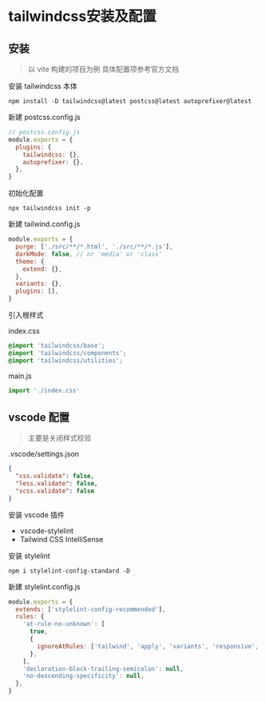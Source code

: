 # tailwindcss安装及配置

## 安装

> 以 vite 构建的项目为例 具体配置项参考官方文档

安装 tailwindcss 本体

```shell
npm install -D tailwindcss@latest postcss@latest autoprefixer@latest
```

新建 postcss.config.js

```js
// postcss.config.js
module.exports = {
  plugins: {
    tailwindcss: {},
    autoprefixer: {},
  },
}
```

初始化配置

```shell
npx tailwindcss init -p
```

新建 tailwind.config.js

```js
module.exports = {
  purge: ['./src/**/*.html', './src/**/*.js'],
  darkMode: false, // or 'media' or 'class'
  theme: {
    extend: {},
  },
  variants: {},
  plugins: [],
}
```

引入根样式

index.css

```css
@import 'tailwindcss/base';
@import 'tailwindcss/components';
@import 'tailwindcss/utilities';
```

main.js

```js
import './index.css'
```

## vscode 配置

> 主要是关闭样式校验

.vscode/settings.json

```json
{
  "css.validate": false,
  "less.validate": false,
  "scss.validate": false
}
```

安装 vscode 插件

- vscode-stylelint
- Tailwind CSS IntelliSense

安装 stylelint

```shell
npm i stylelint-config-standard -D
```

新建 stylelint.config.js

```js
module.exports = {
  extends: ['stylelint-config-recommended'],
  rules: {
    'at-rule-no-unknown': [
      true,
      {
        ignoreAtRules: ['tailwind', 'apply', 'variants', 'responsive', 'screen'],
      },
    ],
    'declaration-block-trailing-semicolon': null,
    'no-descending-specificity': null,
  },
}
```
